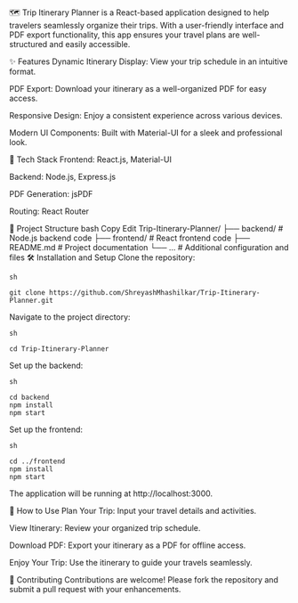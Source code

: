 🗺️ 
Trip Itinerary Planner is a React-based application designed to help travelers seamlessly organize their trips. With a user-friendly interface and PDF export functionality, this app ensures your travel plans are well-structured and easily accessible.

✨ Features
Dynamic Itinerary Display: View your trip schedule in an intuitive format.

PDF Export: Download your itinerary as a well-organized PDF for easy access.

Responsive Design: Enjoy a consistent experience across various devices.

Modern UI Components: Built with Material-UI for a sleek and professional look.

🚀 Tech Stack
Frontend: React.js, Material-UI

Backend: Node.js, Express.js

PDF Generation: jsPDF

Routing: React Router

📂 Project Structure
bash
Copy
Edit
Trip-Itinerary-Planner/
├── backend/        # Node.js backend code
├── frontend/       # React frontend code
├── README.md       # Project documentation
└── ...             # Additional configuration and files
🛠️ Installation and Setup
Clone the repository:

 ```
sh

git clone https://github.com/ShreyashMhashilkar/Trip-Itinerary-Planner.git

 ```
Navigate to the project directory:

 ```
sh

cd Trip-Itinerary-Planner
 ```
Set up the backend:

 ```
sh

cd backend
npm install
npm start
 ```
Set up the frontend:

 ```
sh

cd ../frontend
npm install
npm start
 ```
The application will be running at http://localhost:3000.

🎯 How to Use
Plan Your Trip: Input your travel details and activities.

View Itinerary: Review your organized trip schedule.

Download PDF: Export your itinerary as a PDF for offline access.

Enjoy Your Trip: Use the itinerary to guide your travels seamlessly.

🤝 Contributing
Contributions are welcome! Please fork the repository and submit a pull request with your enhancements.
